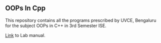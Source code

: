 ## OOPs In Cpp 

This repository contains all the programs prescribed by UVCE, Bengaluru for the subject OOPs in C++ in 3rd Semester ISE.

[Link](https://github.com/Sunil-Hegde/OOPsInCpp/blob/main/OOPs_with_C%2B%2B_labManual.pdf) to Lab manual.